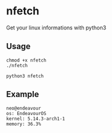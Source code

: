 # nfetch
Get your linux informations with python3

## Usage
```
chmod +x nfetch
./nfetch
```

```
python3 nfetch
```

## Example
```
neo@endeavour
os: EndeavourOS
kernel: 5.14.3-arch1-1
memory: 36.3%
```
